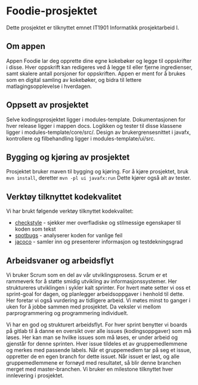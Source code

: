 # Foodie-prosjektet 

Dette prosjektet er tilknyttet emnet IT1901 Informatikk prosjektarbeid I.

## Om appen
Appen Foodie lar deg opprette dine egne kokebøker og legge til oppskrifter i disse. Hver oppskrift kan redigeres ved å legge til eller fjerne ingredienser, samt skalere antall porsjoner for oppskriften. Appen er ment for å brukes som en digital samling av kokebøker, og bidra til lettere matlagingsopplevelse i hverdagen. 

## Oppsett av prosjektet 
Selve kodingsprosjektet ligger i modules-template.
Dokumentasjonen for hver release ligger i mappen docs.
Logikken og tester til disse klassene ligger i modules-template/core/src/.
Design av brukergrensesnittet i javafx, kontrollere og filbehandling ligger i modules-template/ui/src.

## Bygging og kjøring av prosjektet
Prosjektet bruker maven til bygging og kjøring. 
For å kjøre prosjektet, bruk `mvn install`, deretter `mvn -pl ui javafx:run` Dette kjører også alt av tester. 

## Verktøy tilknyttet kodekvalitet
Vi har brukt følgende verktøy tilknyttet kodekvalitet:

- [checkstyle](https://checkstyle.sourceforge.io) - sjekker mer overfladiske og stilmessige egenskaper til koden som tekst
- [spotbugs](https://spotbugs.github.io/) - analyserer koden for vanlige feil
- [jacoco](https://www.jacoco.org) - samler inn og presenterer informasjon og testdekningsgrad

## Arbeidsvaner og arbeidsflyt
Vi bruker Scrum som en del av vår utviklingsprosess. Scrum er et rammeverk for å støtte smidig utvikling av informasjonssystemer. 
Her struktureres utviklingen i sykler kalt sprinter. For hvert møte setter vi oss et sprint-goal for dagen, og planlegger arbeidsoppgaver i henhold til dette. Her foretar vi også vurdering av tidligere arbeid. Vi møtes minst to ganger i uken for å jobbe sammen med prosjektet. 
Da veksler vi mellom parprogrammering og programmering individuelt. 

Vi har en god og strukturert arbeidsflyt. For hver sprint benytter vi boards på gitlab til å danne en oversikt over alle issues (kodingsoppgaver) som må løses. Her kan man se hvilke issues som må løses, er under arbeid og gjenstår for denne sprinten. Hver issue tildeles et av gruppemedlemmene og merkes med passende labels. Når et gruppemedlem tar på seg et issue, oppretter de en egen branch for dette issuet. Når issuet er løst, og alle gruppemedlemmene er fornøyd med resultatet, så blir denne branchen merget med master-branchen. Vi bruker en milestone tilknyttet hver innlevering i prosjektet. 




